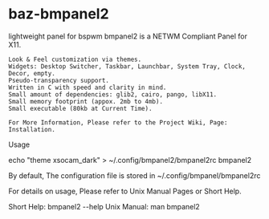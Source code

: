# baz-bmpanel2
lightweight panel for bspwm
bmpanel2 is a NETWM Compliant Panel for X11.

    Look & Feel customization via themes.
    Widgets: Desktop Switcher, Taskbar, Launchbar, System Tray, Clock, Decor, empty.
    Pseudo-transparency support.
    Written in C with speed and clarity in mind.
    Small amount of dependencies: glib2, cairo, pango, libX11.
    Small memory footprint (appox. 2mb to 4mb).
    Small executable (80kb at Current Time).
    
    For More Information, Please refer to the Project Wiki, Page: Installation.
Usage

echo "theme xsocam_dark" > ~/.config/bmpanel2/bmpanel2rc
bmpanel2

By default, The configuration file is stored in ~/.config/bmpanel/bmpanel2rc

For details on usage, Please refer to Unix Manual Pages or Short Help.

Short Help: bmpanel2 --help
Unix Manual: man bmpanel2


